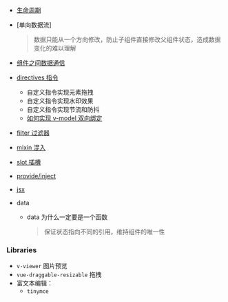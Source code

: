 - [生命周期](./lifeCycle.md)
- [单向数据流]
  > 数据只能从一个方向修改，防止子组件直接修改父组件状态，造成数据变化的难以理解
- [组件之间数据通信](./comminication/index.md)
- [directives 指令](./directives/index.md)

  - 自定义指令实现元素拖拽
  - 自定义指令实现水印效果
  - 自定义指令实现节流和防抖
  - [如何实现 v-model 双向绑定](./directives/vModelDemo.html)

- [filter 过滤器](./filter/index.md)
- [mixin 混入](./mixin/index.md)
- [slot 插槽](./slot.md)
- [provide/inject](./provideInject.md)
- [jsx]()
- data
  - data 为什么一定要是一个函数
    > 保证状态指向不同的引用，维持组件的唯一性

### Libraries

- `v-viewer` 图片预览
- `vue-draggable-resizable` 拖拽
- 富文本编辑：
  - `tinymce`
